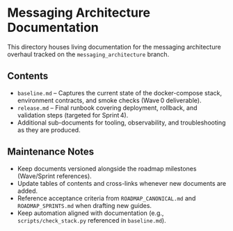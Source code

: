 # Messaging Architecture Documentation

This directory houses living documentation for the messaging architecture overhaul tracked on the `messaging_architecture` branch.

## Contents

- `baseline.md` – Captures the current state of the docker-compose stack, environment contracts, and smoke checks (Wave 0 deliverable).
- `release.md` – Final runbook covering deployment, rollback, and validation steps (targeted for Sprint 4).
- Additional sub-documents for tooling, observability, and troubleshooting as they are produced.

## Maintenance Notes

- Keep documents versioned alongside the roadmap milestones (Wave/Sprint references).
- Update tables of contents and cross-links whenever new documents are added.
- Reference acceptance criteria from `ROADMAP_CANONICAL.md` and `ROADMAP_SPRINTS.md` when drafting new guides.
- Keep automation aligned with documentation (e.g., `scripts/check_stack.py` referenced in `baseline.md`).

